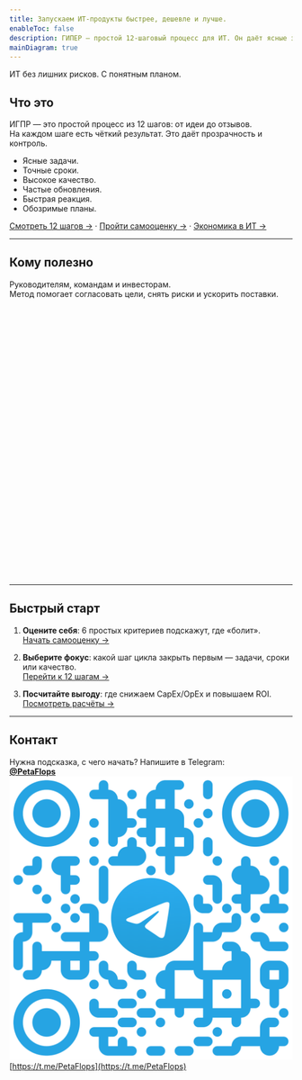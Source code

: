 ```yaml
---
title: Запускаем ИТ‑продукты быстрее, дешевле и лучше.
enableToc: false
description: ГИПЕР — простой 12‑шаговый процесс для ИТ. Он даёт ясные задачи, точные сроки и высокий стандарт качества.
mainDiagram: true
---
```


ИТ без лишних рисков. С понятным планом.

## Что это

ИГПР — это простой процесс из 12 шагов: от идеи до отзывов.  
На каждом шаге есть чёткий результат. Это даёт прозрачность и контроль.

- Ясные задачи.  
- Точные сроки.  
- Высокое качество.  
- Частые обновления.  
- Быстрая реакция.  
- Обозримые планы.

[Смотреть 12 шагов →](/metod/12-etapov) · [Пройти самооценку →](/metod/samodiagnostika) · [Экономика в ИТ →](/ekonomika-v-it)

---

## Кому полезно

Руководителям, командам и инвесторам.  
Метод помогает согласовать цели, снять риски и ускорить поставки.

<style>
        .label-icon {
            font-size: 48px;
            text-anchor: middle;
            dominant-baseline: middle;
        }
        .label-text {
            fill: white;
            font-size: 19px;
            text-anchor: middle;
            dominant-baseline: middle;
        }
</style>
<div style="height:480px">
  <svg id="main_diagram" width="100%" height="100%" preserveAspectRatio="xMidYMid meet"></svg>
</div>

---

## Быстрый старт

1. **Оцените себя**: 6 простых критериев подскажут, где «болит».  
   [Начать самооценку →](/metod/samodiagnostika)

2. **Выберите фокус**: какой шаг цикла закрыть первым — задачи, сроки или качество.  
   [Перейти к 12 шагам →](/metod/12-etapov)

3. **Посчитайте выгоду**: где снижаем CapEx/OpEx и повышаем ROI.  
   [Посмотреть расчёты →](/ekonomika-v-it)

---

## Контакт

Нужна подсказка, с чего начать? Напишите в Telegram:  
[**@PetaFlops**](https://t.me/PetaFlops)
[![Мой Telegram QR-код](contact/telegram_qrcode.png)](https://t.me/PetaFlops)
[https://t.me/PetaFlops](https://t.me/PetaFlops)

